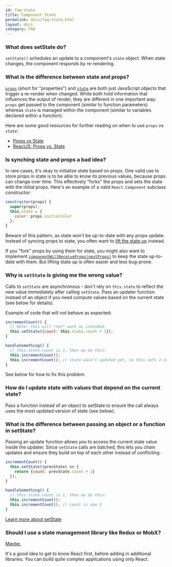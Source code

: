 ```yaml
---
id: faq-state
title: Component State
permalink: docs/faq-state.html
layout: docs
category: FAQ
---
```


### What does setState do?

`setState()` schedules an update to a component's `state` object. When state changes, the component responds by re-rendering.

### What is the difference between state and props?

[`props`](/docs/components-and-props.html) (short for "properties") and [`state`](/docs/state-and-lifecycle.html) are both just JavaScript objects that trigger a re-render when changed. While both hold information that influences the output of render, they are different in one important way: `props` get passed to the component (similar to function parameters) whereas `state` is managed within the component (similar to variables declared within a function).

Here are some good resources for further reading on when to use `props` vs `state`:
* [Props vs State](https://github.com/uberVU/react-guide/blob/master/props-vs-state.md)
* [ReactJS: Props vs. State](http://lucybain.com/blog/2016/react-state-vs-pros/)

### Is synching state and props a bad idea?

In rare cases, it's okay to initialize state based on props. One valid use to store props in state is to be able to know its previous values, because props can change over time. This effectively "forks" the props and sets the state with the initial props. Here's an example of a valid `React.Component` subclass constructor:

```js
constructor(props) {
  super(props);
  this.state = {
    color: props.initialColor
  };
}
```

Beware of this pattern, as state won't be up-to-date with any props update. Instead of syncing props to state, you often want to [lift the state up](/docs/lifting-state-up.html#lifting-state-up) instead.

If you "fork" props by using them for state, you might also want to implement [`componentWillReceiveProps(nextProps)`](/docs/react-component.html#componentwillreceiveprops) to keep the state up-to-date with them. But lifting state up is often easier and less bug-prone.

### Why is `setState` is giving me the wrong value?

Calls to `setState` are asynchronous - don't rely on `this.state` to reflect the new value immediately after calling `setState`. Pass an updater function instead of an object if you need compute values based on the current state (see below for details).

Example of code that will not behave as expected:

```jsx
incrementCount() {
  // Note: this will *not* work as intended.
  this.setState({count: this.state.count + 1});
}

handleSomething() {
  // this.state.count is 1, then we do this:
  this.incrementCount();
  this.incrementCount(); // state wasn't updated yet, so this sets 2 not 3
}
```

See below for how to fix this problem.

### How do I update state with values that depend on the current state? 

Pass a function instead of an object to setState to ensure the call always uses the most updated version of state (see below). 

### What is the difference between passing an object or a function in setState?

Passing an update function allows you to access the current state value inside the updater. Since `setState` calls are batched, this lets you chain updates and ensure they build on top of each other instead of conflicting:

```jsx
incrementCount() {
  this.setState((prevState) => {
    return {count: prevState.count + 1}
  });
}

handleSomething() {
  // this.state.count is 1, then we do this:
  this.incrementCount();
  this.incrementCount(); // count is now 3
}
```

[Learn more about setState](/docs/react-component.html#setstate)

### Should I use a state management library like Redux or MobX?

[Maybe.](http://redux.js.org/docs/faq/General.html#general-when-to-use)

It's a good idea to get to know React first, before adding in additional libraries. You can build quite complex applications using only React.
